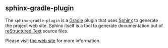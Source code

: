 ## sphinx-gradle-plugin

The `sphinx-gradle-plugin` is a [Gradle](https://gradle.org/) plugin that uses
[Sphinx](http://sphinx.pocoo.org/) to generate the project web site. Sphinx itself is a tool to generate
documentation out of [reStructured Text](http://docutils.sf.net/rst.html) source files.

Please visit [the web site](http://trustin.github.io/sphinx-gradle-plugin/) for more information.
